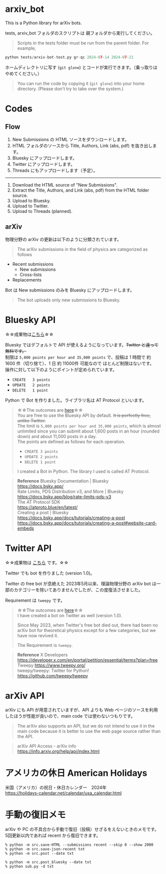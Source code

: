 # arxiv_bot

This is a Python library for arXiv bots.

tests, arxiv_bot フォルダのスクリプトは 親フォルダから実行してください。  
> Scripts in the tests folder must be run from the parent folder. For example, 
```python
python tests/arxiv-bot-test.py gr-qc 2024-07-14 2024-07-21
```

ホームディレクトリに写す (`git glone`) とコードが実行できます。（乗っ取りはやめてください。）

> You can run the code by copying it (`git glone`) into your home directory. (Please don't try to take over the system.)

# Codes

## Flow

1. New Submissions の HTML ソースをダウンロードします。
2. HTML フォルダのソースから Title, Authors, Link (abs, pdf) を抜き出します。
3. Bluesky にアップロードします。
4. Twitter にアップロードします。
5. Threads にもアップロードします（予定）。

---

1. Download the HTML source of "New Submissions". 
2. Extract the Title, Authors, and Link (abs, pdf) from the HTML folder source. 
3. Upload to Bluesky. 
4. Upload to Twitter. 
5. Upload to Threads (planned).

## arXiv

物理分野の arXiv の更新は以下のように分類されています。

> The arXiv submissions in the field of physics are categorized as follows

* Recent submissions
    * New submissions
    * Cross-lists
* Replacements

Bot は New submissions のみを Bluesky にアップロードします。  
> The bot uploads only new submissions to Bluesky.

# Bluesky API

☆☆成果物は[こちら](https://bsky.app/profile/krypf.bsky.social/lists/3kzls5tw2uw2t)☆☆

Bluesky ではデフォルトで API が使えるようになっています。~~Twitter と違って無料です。~~  
制限は `5,000 points per hour and 35,000 points` で、投稿は 1 時間で 約 1600 件（切り捨て）、1 日 約 11000件 可能なので ほとんど制限はないです。  
操作に対して以下のようにポイントが定められています。

* `CREATE	3 points`
* `UPDATE	2 points`
* `DELETE	1 point`

Python で Bot を作りました。ライブラリ名は AT Protocol といいます。

> ☆☆The outcomes are [here](https://bsky.app/profile/krypf.bsky.social/lists/3kzls5tw2uw2t)☆☆  
> You are free to use the Bluesky API by default. ~~It is perfectly free, unlike Twitter.~~  
> The limit is `5,000 points per hour and 35,000 points`, which is almost unlimited since you can submit about 1,600 posts in an hour (rounded down) and about 11,000 posts in a day.  
> The points are defined as follows for each operation.
> 
> * `CREATE	3 points`
> * `UPDATE	2 points`
> * `DELETE	1 point`
> 
> I created a Bot in Python. The library I used is called AT Protocol.


> **Reference**
> Bluesky Documentation | Bluesky   
> https://docs.bsky.app/  
> Rate Limits, PDS Distribution v3, and More | Bluesky  
> https://docs.bsky.app/blog/rate-limits-pds-v3  
> The AT Protocol SDK   
> https://atproto.blue/en/latest/  
> Creating a post | Bluesky  
> https://docs.bsky.app/docs/tutorials/creating-a-post  
> https://docs.bsky.app/docs/tutorials/creating-a-post#website-card-embeds


# Twitter API

☆☆成果物は [こちら](https://x.com/i/lists/1828539335723163734) です。☆☆

Twitter でも bot を作りました (version 1.0)。

Twitter の free bot が息絶えた 2023年5月以来、理論物理分野の arXiv bot は一部のカテゴリーを除いてありませんでしたが、この度復活させました。

Requirement は `tweepy` です。


> ☆☆The outcomes are [here](https://x.com/i/lists/1828539335723163734)☆☆  
> I have created a bot on Twitter as well (version 1.0).
> 
> Since May 2023, when Twitter's free bot died out, there had been no arXiv bot for theoretical physics except for a few categories, but we have now revived it.
> 
> The Requirement is `tweepy`.


> **Reference**
> X Developers  
> https://developer.x.com/en/portal/petition/essential/terms?plan=free  
> Tweepy https://www.tweepy.org/  
> tweepy/tweepy: Twitter for Python!  
> https://github.com/tweepy/tweepy 


# arXiv API

arXiv にも API が用意されていますが、API よりも Web ページのソースを利用したほうが性能が良いので、main code では使わないつもりです。

> The arXiv also supports an API, but we do not intend to use it in the main code because it is better to use the web page source rather than the API.


> arXiv API Access - arXiv info  
> https://info.arxiv.org/help/api/index.html 

# アメリカの休日 American Holidays

米国（アメリカ）の祝日・休日カレンダー 2024年  
https://holidays-calendar.net/calendar/usa_calendar.html 

# 手動の復旧メモ

arXiv や PC の不具合から手動で復旧（投稿）せざるをえないときのメモです。
5回更新以内であれば recent から復旧できます。

```
% python -m src.save-HTML --submissions recent --skip 0 --show 2000
% python -m src.save-json-recent txt
% python -m src.post --date txt

% python -m src.post_bluesky --date txt
% python sub.py -d txt
```